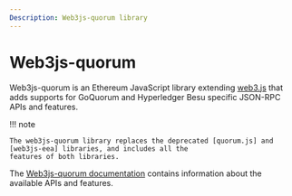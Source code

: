```yaml
---
Description: Web3js-quorum library
---
```


# Web3js-quorum

Web3js-quorum is an Ethereum JavaScript library extending [web3.js] that adds supports for GoQuorum and Hyperledger Besu
specific JSON-RPC APIs and features.

!!! note

    The web3js-quorum library replaces the deprecated [quorum.js] and [web3js-eea] libraries, and includes all the
    features of both libraries.

The [Web3js-quorum documentation] contains information about the available APIs and features.

[web3.js]: https://github.com/ChainSafe/web3.js
[quorum.js]: https://github.com/ConsenSys/quorum.js
[web3js-eea]: https://github.com/ConsenSys/web3js-eea
[Web3js-quorum documentation]: https://consensys.github.io/web3js-quorum/latest/index.html
